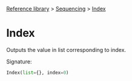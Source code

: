 [Reference library](../index.md) > [Sequencing](index.md) > [Index](index.md)

# Index

Outputs the value in list corresponding to index.

Signature:
```python
Index(list={}, index=0)
```
